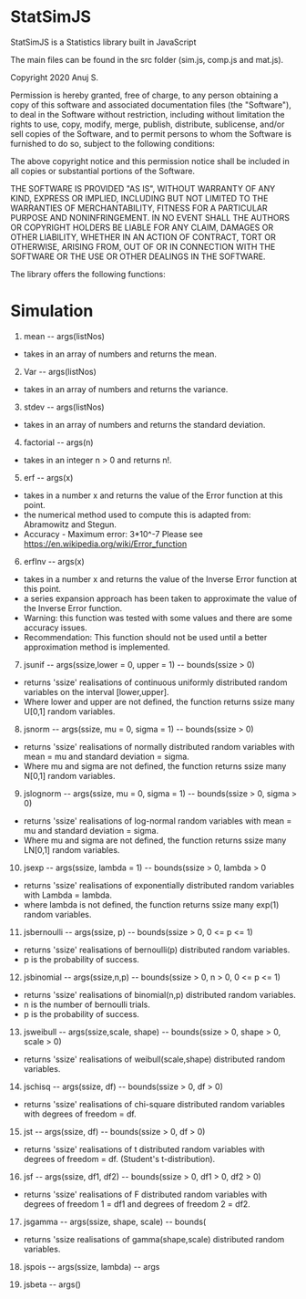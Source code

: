 # StatSimJS

StatSimJS is a Statistics library built in JavaScript

The main files can be found in the src folder (sim.js, comp.js and mat.js).

Copyright 2020 Anuj S.

Permission is hereby granted, free of charge, to any person obtaining a copy of this software and associated documentation files (the "Software"), to deal in the Software without restriction, including without limitation the rights to use, copy, modify, merge, publish, distribute, sublicense, and/or sell copies of the Software, and to permit persons to whom the Software is furnished to do so, subject to the following conditions:

The above copyright notice and this permission notice shall be included in all copies or substantial portions of the Software.

THE SOFTWARE IS PROVIDED "AS IS", WITHOUT WARRANTY OF ANY KIND, EXPRESS OR IMPLIED, INCLUDING BUT NOT LIMITED TO THE WARRANTIES OF MERCHANTABILITY, FITNESS FOR A PARTICULAR PURPOSE AND NONINFRINGEMENT. IN NO EVENT SHALL THE AUTHORS OR COPYRIGHT HOLDERS BE LIABLE FOR ANY CLAIM, DAMAGES OR OTHER LIABILITY, WHETHER IN AN ACTION OF CONTRACT, TORT OR OTHERWISE, ARISING FROM, OUT OF OR IN CONNECTION WITH THE SOFTWARE OR THE USE OR OTHER DEALINGS IN THE SOFTWARE.

The library offers the following functions:

# Simulation

1. mean -- args(listNos)
 - takes in an array of numbers and returns the mean.
 
2. Var  -- args(listNos)
- takes in an array of numbers and returns the variance.

3. stdev -- args(listNos)
- takes in an array of numbers and returns the standard deviation.

4. factorial -- args(n)
- takes in an integer n > 0 and returns n!.

5. erf -- args(x)
- takes in a number x and returns the value of the Error function at this point.
- the numerical method used to compute this is adapted from: Abramowitz and Stegun. 
- Accuracy - Maximum error: 3*10^-7 Please see https://en.wikipedia.org/wiki/Error_function

6. erfInv -- args(x)
- takes in a number x and returns the value of the Inverse Error function at this point.
- a series expansion approach has been taken to approximate the value of the Inverse Error function.
- Warning: this function was tested with some values and there are some accuracy issues.
- Recommendation: This function should not be used until a better approximation method is implemented.

7. jsunif -- args(ssize,lower = 0, upper = 1) -- bounds(ssize > 0)
- returns 'ssize' realisations of continuous uniformly distributed random variables on the interval [lower,upper].
- Where lower and upper are not defined, the function returns ssize many U[0,1] random variables.

8. jsnorm -- args(ssize, mu = 0, sigma = 1) -- bounds(ssize > 0)
- returns 'ssize' realisations of normally distributed random variables with mean = mu and standard deviation = sigma.
- Where mu and sigma are not defined, the function returns ssize many N[0,1] random variables.

9. jslognorm -- args(ssize, mu = 0, sigma = 1) -- bounds(ssize > 0, sigma > 0)
- returns 'ssize' realisations of log-normal random variables with mean = mu and standard deviation = sigma.
- Where mu and sigma are not defined, the function returns ssize many LN[0,1] random variables.

10. jsexp -- args(ssize, lambda = 1) -- bounds(ssize > 0, lambda > 0
- returns 'ssize' realisations of exponentially distributed random variables with Lambda = lambda.
- where lambda is not defined, the function returns ssize many exp(1) random variables.

11. jsbernoulli -- args(ssize, p) -- bounds(ssize > 0, 0 <= p <= 1)
- returns 'ssize' realisations of bernoulli(p) distributed random variables.
- p is the probability of success.

12. jsbinomial -- args(ssize,n,p) -- bounds(ssize > 0, n > 0, 0 <= p <= 1) 
- returns 'ssize' realisations of binomial(n,p) distributed random variables.
- n is the number of bernoulli trials.
- p is the probability of success.

13. jsweibull -- args(ssize,scale, shape) -- bounds(ssize > 0, shape > 0, scale > 0)
- returns 'ssize' realisations of weibull(scale,shape) distributed random variables.

14. jschisq -- args(ssize, df) -- bounds(ssize > 0, df > 0)
- returns 'ssize' realisations of chi-square distributed random variables with degrees of freedom = df.

15. jst -- args(ssize, df) -- bounds(ssize > 0, df > 0)
- returns 'ssize' realisations of t distributed random variables with degrees of freedom = df. (Student's t-distribution).

16. jsf -- args(ssize, df1, df2) -- bounds(ssize > 0, df1 > 0, df2 > 0)
- returns 'ssize' realisations of F distributed random variables with degrees of freedom 1 = df1 and degrees of freedom 2 = df2.

17. jsgamma -- args(ssize, shape, scale) -- bounds(
- returns 'ssize realisations of gamma(shape,scale) distributed random variables.

18. jspois -- args(ssize, lambda) -- args

19. jsbeta -- args()

